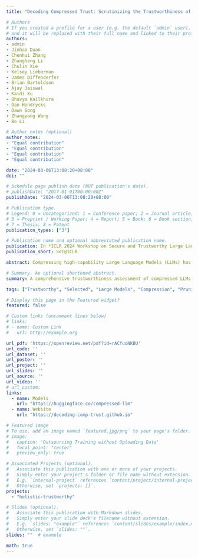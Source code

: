 ```yaml
---
title: "Decoding Compressed Trust: Scrutinizing the Trustworthiness of Efficient LLMs Under Compression"

# Authors
# If you created a profile for a user (e.g. the default `admin` user), write the username (folder name) here 
# and it will be replaced with their full name and linked to their profile.
authors:
- admin
- Jinhao Duan
- Chenhui Zhang
- Zhangheng Li
- Chulin Xie
- Kelsey Lieberman
- James Diffenderfer
- Brian Bartoldson
- Ajay Jaiswal
- Kaidi Xu
- Bhavya Kailkhura
- Dan Hendrycks
- Dawn Song
- Zhangyang Wang
- Bo Li

# Author notes (optional)
author_notes:
- "Equal contribution"
- "Equal contribution"
- "Equal contribution"
- "Equal contribution"

date: "2024-03-06T13:08:20+08:00"
doi: ""

# Schedule page publish date (NOT publication's date).
# publishDate: "2017-01-01T00:00:00Z"
publishDate: "2024-03-06T13:08:20+08:00"

# Publication type.
# Legend: 0 = Uncategorized; 1 = Conference paper; 2 = Journal article;
# 3 = Preprint / Working Paper; 4 = Report; 5 = Book; 6 = Book section;
# 7 = Thesis; 8 = Patent
publication_types: ["3"]

# Publication name and optional abbreviated publication name.
publication: In *ICLR 2024 Workshop on Secure and Trustworthy Large Language Models*
publication_short: SeT@ICLR

abstract: Compressing high-capability Large Language Models (LLMs) has emerged as a favored strategy for resource-efficient inferences. While state-of-the-art (SoTA) compression methods boast impressive advancements in preserving benign task performance, the potential risks of compression in term of safety and trustworthiness have been largely neglected. This study conducts the first, thorough evaluation of **three (3) leading LLMs** using **five (5) SoTA compression techniques** across **eight (8) trustworthiness dimensions**. Our experiments highlight the intricate interplay between compression and trustworthiness, revealing some interesting patterns. We find that quantization is currently a more effective approach than pruning in achieving efficiency and trustworthiness simultaneously. For instance, a 4-bit quantized model retains the trustworthiness of its original counterpart, but model pruning significantly degrades trustworthiness, even at 50% sparsity.  Moreover, employing quantization within a moderate bit range could unexpectedly improve certain trustworthiness dimensions such as privacy and fairness. Conversely, extreme quantization to very low bit levels (3 bits) tends to significantly reduce trustworthiness. This increased risk cannot be uncovered by looking at benign performance alone, in turn, mandating comprehensive trustworthiness evaluation in practice. These findings culminate in practical recommendations for simultaneously achieving high utility, efficiency, and trustworthiness in LLMs. 

# Summary. An optional shortened abstract.
summary: A comprehensive trustworthiness assessment of compressed LLMs.

tags: ["Trustworthy", "Selected", "Large Models", "Compression", "Pruning", "Quantization"]

# Display this page in the Featured widget?
featured: false

# Custom links (uncomment lines below)
# links:
# - name: Custom Link
#   url: http://example.org

url_pdf: 'https://openreview.net/pdf?id=rACfuoNKBU'
url_code: ''
url_dataset: ''
url_poster: ''
url_project: ''
url_slides: ''
url_source: ''
url_video: ''
# url_custom:
links:
  - name: Models
    url: "https://huggingface.co/compressed-llm"
  - name: Website
    url: "https://decoding-comp-trust.github.io"

# Featured image
# To use, add an image named `featured.jpg/png` to your page's folder. 
# image:
#   caption: 'Outsourcing Training without Uploading Data'
#   focal_point: "center"
#   preview_only: true

# Associated Projects (optional).
#   Associate this publication with one or more of your projects.
#   Simply enter your project's folder or file name without extension.
#   E.g. `internal-project` references `content/project/internal-project/index.md`.
#   Otherwise, set `projects: []`.
projects:
  - "holistic-trustworthy"

# Slides (optional).
#   Associate this publication with Markdown slides.
#   Simply enter your slide deck's filename without extension.
#   E.g. `slides: "example"` references `content/slides/example/index.md`.
#   Otherwise, set `slides: ""`.
slides: ""  # example

math: true
---
```


